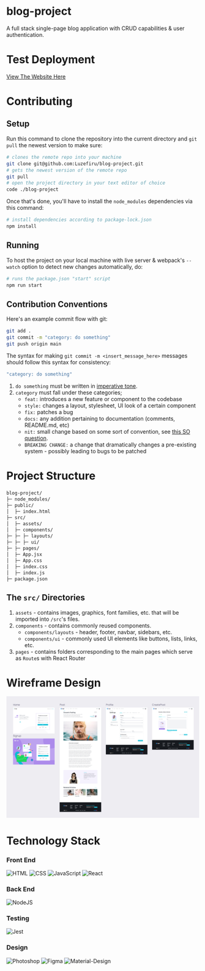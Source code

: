 # blog-project

A full stack single-page blog application with CRUD capabilities & user authentication.

# Test Deployment

[View The Website Here](https://acta-blog.web.app/)

# Contributing

## Setup

Run this command to clone the repository into the current directory and `git pull` the newest version to make sure:

```bash
# clones the remote repo into your machine
git clone git@github.com:Luzefiru/blog-project.git
# gets the newest version of the remote repo
git pull
# open the project directory in your text editor of choice
code ./blog-project
```

Once that's done, you'll have to install the `node_modules` dependencies via this command:

```bash
# install dependencies according to package-lock.json
npm install
```

## Running

To host the project on your local machine with live server & webpack's `--watch` option to detect new changes automatically, do:

```bash
# runs the package.json "start" script
npm run start
```

## Contribution Conventions

Here's an example commit flow with git:

```bash
git add .
git commit -m "category: do something"
git push origin main
```

The syntax for making `git commit -m <insert_message_here>` messages should follow this syntax for consistency:

```bash
"category: do something"
```

1. `do something` must be written in [imperative tone](https://www.theserverside.com/video/Follow-these-git-commit-message-guidelines#:~:text=If%20you%20want%20to%20write,Instead%2C%20describe%20what%20was%20done.).
2. `category` must fall under these categories;
   - `feat:` introduces a new feature or component to the codebase
   - `style:` changes a layout, stylesheet, UI look of a certain component
   - `fix:` patches a bug
   - `docs:` any addition pertaining to documentation (comments, README.md, etc)
   - `nit:` small change based on some sort of convention, see [this SO question](https://stackoverflow.com/questions/27810522/what-does-nit-mean-in-hacker-speak).
   - `BREAKING CHANGE:` a change that dramatically changes a pre-existing system - possibly leading to bugs to be patched

# Project Structure

```
blog-project/
├─ node_modules/
├─ public/
│  ├─ index.html
├─ src/
│  ├─ assets/
│  ├─ components/
├─ ├─ ├─ layouts/
├─ ├─ ├─ ui/
├─ ├─ pages/
│  ├─ App.jsx
│  ├─ App.css
│  ├─ index.css
│  ├─ index.js
├─ package.json
```

## The `src/` Directories

1. `assets` - contains images, graphics, font families, etc. that will be imported into `/src`'s files.
2. `components` - contains commonly reused components.
   - `components/layouts` - header, footer, navbar, sidebars, etc.
   - `components/ui` - commonly used UI elements like buttons, lists, links, etc.
3. `pages` - contains folders corresponding to the main pages which serve as `Route`s with React Router

# Wireframe Design

<img src="./docs/early-wireframe.png" alt="Early Wireframe Design">

# Technology Stack

### Front End

![HTML](https://img.shields.io/badge/HTML5-E34F26?style=for-the-badge&logo=html5&logoColor=white)
![CSS](https://img.shields.io/badge/CSS3-1572B6?style=for-the-badge&logo=css3&logoColor=white)
![JavaScript](https://img.shields.io/badge/JavaScript-323330?style=for-the-badge&logo=javascript&logoColor=F7DF1E)
![React](https://img.shields.io/badge/React-20232A?style=for-the-badge&logo=react&logoColor=61DAFB)

### Back End

![NodeJS](https://img.shields.io/badge/Node.js-339933?style=for-the-badge&logo=nodedotjs&logoColor=white)

### Testing

![Jest](https://img.shields.io/badge/Jest-C21325?style=for-the-badge&logo=jest&logoColor=white)

### Design

![Photoshop](https://img.shields.io/badge/Adobe%20Photoshop-31A8FF?style=for-the-badge&logo=Adobe%20Photoshop&logoColor=black)
![Figma](https://img.shields.io/badge/Figma-F24E1E?style=for-the-badge&logo=figma&logoColor=white)
![Material-Design](https://img.shields.io/badge/material%20design-757575?style=for-the-badge&logo=material%20design&logoColor=white)
